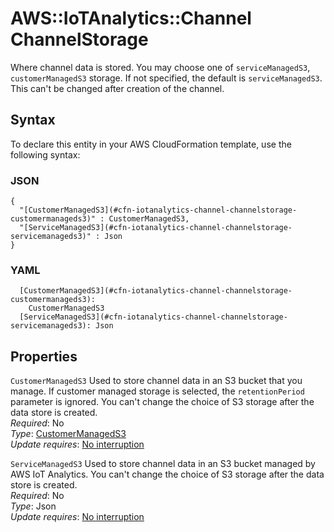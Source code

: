 # AWS::IoTAnalytics::Channel ChannelStorage<a name="aws-properties-iotanalytics-channel-channelstorage"></a>

Where channel data is stored\. You may choose one of `serviceManagedS3`, `customerManagedS3` storage\. If not specified, the default is `serviceManagedS3`\. This can't be changed after creation of the channel\.

## Syntax<a name="aws-properties-iotanalytics-channel-channelstorage-syntax"></a>

To declare this entity in your AWS CloudFormation template, use the following syntax:

### JSON<a name="aws-properties-iotanalytics-channel-channelstorage-syntax.json"></a>

```
{
  "[CustomerManagedS3](#cfn-iotanalytics-channel-channelstorage-customermanageds3)" : CustomerManagedS3,
  "[ServiceManagedS3](#cfn-iotanalytics-channel-channelstorage-servicemanageds3)" : Json
}
```

### YAML<a name="aws-properties-iotanalytics-channel-channelstorage-syntax.yaml"></a>

```
  [CustomerManagedS3](#cfn-iotanalytics-channel-channelstorage-customermanageds3):
    CustomerManagedS3
  [ServiceManagedS3](#cfn-iotanalytics-channel-channelstorage-servicemanageds3): Json
```

## Properties<a name="aws-properties-iotanalytics-channel-channelstorage-properties"></a>

`CustomerManagedS3` <a name="cfn-iotanalytics-channel-channelstorage-customermanageds3"></a>
Used to store channel data in an S3 bucket that you manage\. If customer managed storage is selected, the `retentionPeriod` parameter is ignored\. You can't change the choice of S3 storage after the data store is created\.  
_Required_: No  
_Type_: [CustomerManagedS3](aws-properties-iotanalytics-channel-customermanageds3.md)  
_Update requires_: [No interruption](https://docs.aws.amazon.com/AWSCloudFormation/latest/UserGuide/using-cfn-updating-stacks-update-behaviors.html#update-no-interrupt)

`ServiceManagedS3` <a name="cfn-iotanalytics-channel-channelstorage-servicemanageds3"></a>
Used to store channel data in an S3 bucket managed by AWS IoT Analytics\. You can't change the choice of S3 storage after the data store is created\.  
_Required_: No  
_Type_: Json  
_Update requires_: [No interruption](https://docs.aws.amazon.com/AWSCloudFormation/latest/UserGuide/using-cfn-updating-stacks-update-behaviors.html#update-no-interrupt)
